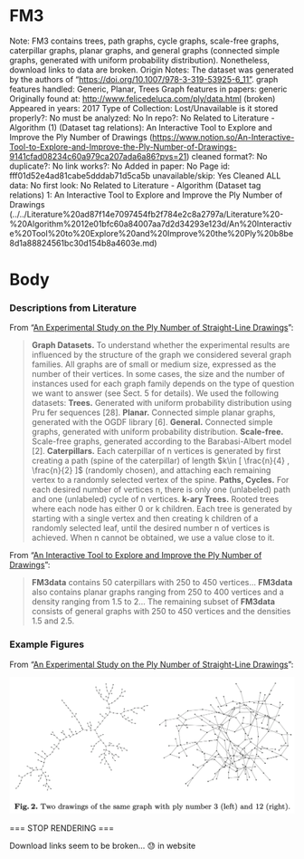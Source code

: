 # FM3

Note: FM3 contains trees, path graphs, cycle graphs, scale-free graphs, caterpillar graphs, planar graphs, and general graphs (connected simple graphs, generated with uniform probability distribution). Nonetheless, download links to data are broken.
Origin Notes: The dataset was generated by the authors of “https://doi.org/10.1007/978-3-319-53925-6_11”.
graph features handled: Generic, Planar, Trees
Graph features in papers: generic
Originally found at: http://www.felicedeluca.com/ply/data.html (broken)
Appeared in years: 2017
Type of Collection: Lost/Unavailable
is it stored properly?: No
must be analyzed: No
In repo?: No
Related to Literature - Algorithm (1) (Dataset tag relations): An Interactive Tool to Explore and Improve the Ply Number of Drawings (https://www.notion.so/An-Interactive-Tool-to-Explore-and-Improve-the-Ply-Number-of-Drawings-9141cfad08234c60a979ca207ada6a86?pvs=21)
cleaned format?: No
duplicate?: No
link works?: No
Added in paper: No
Page id: fff01d52e4ad81cabe5dddab71d5ca5b
unavailable/skip: Yes
Cleaned ALL data: No
first look: No
Related to Literature - Algorithm (Dataset tag relations) 1: An Interactive Tool to Explore and Improve the Ply Number of Drawings (../../Literature%20ad87f14e7097454fb2f784e2c8a2797a/Literature%20-%20Algorithm%2012e01bfc60a84007aa7d2d34293e123d/An%20Interactive%20Tool%20to%20Explore%20and%20Improve%20the%20Ply%20b8be8d1a88824561bc30d154b8a4603e.md)

# Body

### Descriptions from Literature

From “[An Experimental Study on the Ply Number of Straight-Line Drawings](https://doi.org/10.1007/978-3-319-53925-6_11)”:

> **Graph Datasets.** To understand whether the experimental results are influenced by the structure of the graph we considered several graph families. All graphs are of small or medium size, expressed as the number of their vertices. In some cases, the size and the number of instances used for each graph family depends on the type of question we want to answer (see Sect. 5 for details). We used the following datasets:
**Trees.** Generated with uniform probability distribution using Pru ̈fer sequences [28].
**Planar.** Connected simple planar graphs, generated with the OGDF library [6].
**General.** Connected simple graphs, generated with uniform probability distribution.
**Scale-free.** Scale-free graphs, generated according to the Barabasi-Albert model [2].
**Caterpillars.** Each caterpillar of n vertices is generated by first creating a path (spine of the caterpillar) of length $k\in [ \frac{n}{4} , \frac{n}{2} ]$ (randomly chosen), and attaching each remaining vertex to a randomly selected vertex of the spine.
**Paths, Cycles.** For each desired number of vertices n, there is only one (unlabeled) path and one (unlabeled) cycle of n vertices.
**k-ary Trees.** Rooted trees where each node has either 0 or k children. Each tree is generated by starting with a single vertex and then creating k children of a randomly selected leaf, until the desired number n of vertices is achieved. When n cannot be obtained, we use a value close to it.
> 

From “[An Interactive Tool to Explore and Improve the Ply Number of Drawings](https://doi.org/10.1007/978-3-319-73915-1_4)”:

> **FM3data** contains 50 caterpillars with 250 to 450 vertices… **FM3data** also contains planar graphs ranging from 250 to 400 vertices and a density ranging from 1.5 to 2… The remaining subset of **FM3data** consists of general graphs with 250 to 450 vertices and the densities 1.5 and 2.5.
> 

### Example Figures

From “[An Experimental Study on the Ply Number of Straight-Line Drawings](https://doi.org/10.1007/978-3-319-53925-6_11)”:

![Screen Shot 2023-08-16 at 3.26.01 PM.png](../../../Benchmark%20datasets%2064e0439269f9497799025562a4087ce1/FM3%20b3dc638f5d7541b8b01105483c356e11/Screen_Shot_2023-08-16_at_3.26.01_PM.png)

=== STOP RENDERING ===

Download links seem to be broken… 😓 in website